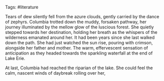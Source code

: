 Tags: #literature 

Tears of dew silently fell from the azure clouds, gently carried by the dance of zephyrs. Columbia trotted down the muddy, forsaken pathway, her journey illuminated by the mellow glow of the luscious forest. She quietly stepped towards her destination, holding her breath as the whispers of the wilderness emanated around her. It had been years since she last walked down the path. She had just watched the sun rise, pouring with crimson, alongside her father and mother. The warm, effervescent sensation of anticipation as they headed towards the sparkling waterfall at the end of Lake Erie. 

At last, Columbia had reached the riparian of the lake. She could feel the calm, nascent winds of daybreak rolling over her,
